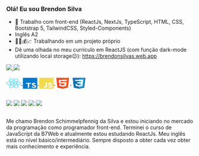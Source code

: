 ### Olá! Eu sou Brendon Silva

- 🔭 Trabalho com front-end (ReactJs, NextJs, TypeScript, HTML, CSS, Bootstrap 5, TailwindCSS, Styled-Components)
- Inglês A2
- 👨‍💼💰📈 Trabalhando em um projeto próprio
- Dê uma olhada no meu currículo em ReactJS (com função dark-mode utilizando local storage😉): https://brendonsilvas.web.app
<div>
  <a href="https://github.com/brendonssilva">
  <img height="160em" src="https://github-readme-stats.vercel.app/api?username=brendonssilva&show_icons=true&theme=dracula&include_all_commits=true&count_private=true"/>
    <img height="160em" src="https://github-readme-stats.vercel.app/api/top-langs/?username=brendonssilva&layout=compact&langs_count=7&theme=dracula"/>
</div>
  
<div style="display: inline_block"><br>
<img align="center" alt="Brendon-React" height="30" width="40" src="https://raw.githubusercontent.com/devicons/devicon/master/icons/react/react-original.svg">
  <img align="center" alt="Brendon-Ts" height="30" width="40" src="https://raw.githubusercontent.com/devicons/devicon/master/icons/typescript/typescript-plain.svg">
  <img align="center" alt="Brendon-Js" height="30" width="40" src="https://raw.githubusercontent.com/devicons/devicon/master/icons/javascript/javascript-plain.svg">
  <img align="center" alt="Brendon-HTML" height="30" width="40" src="https://raw.githubusercontent.com/devicons/devicon/master/icons/html5/html5-original.svg">
  <img align="center" alt="Brendon-CSS" height="30" width="40" src="https://raw.githubusercontent.com/devicons/devicon/master/icons/css3/css3-original.svg">
</div>
  
  ##
  
  <div>
  <a href="https://instagram.com/brendonsilva03" target="_blank"><img src="https://img.shields.io/badge/-Instagram-%23E4405F?style=for-the-   badge&logo=instagram&logoColor=white" target="_blank"></a>
   <a href="https://contate.me/brendonssilva" target="_blank"><img src="https://img.shields.io/badge/WhatsApp-25D366?style=for-the-badge&logo=whatsapp&logoColor=white" target="_blank"></a>
  <a href="https://www.facebook.com/brendon.schimmelpfennigdasilva/" target="_blank"><img src="https://img.shields.io/badge/Facebook-1877F2?style=for-the-badge&logo=facebook&logoColor=white" target="_blank"></a>
  <a href = "mailto:brendon.dasilva03@gmail.com"><img src="https://img.shields.io/badge/Gmail-D14836?style=for-the-badge&logo=gmail&logoColor=white" target="_blank"></a>
  <a href="https://www.linkedin.com/in/brendon-silva" target="_blank"><img src="https://img.shields.io/badge/-LinkedIn-%230077B5?style=for-the-badge&logo=linkedin&logoColor=white" target="_blank"></a> 
  </div>

  ##
  
  Me chamo Brendon Schimmelpfennig da Silva e estou iniciando no mercado da programação como programador front-end. Terminei o curso de JavaScript da B7Web e atualmente estou estudando ReactJs. Meu inglês está no nível básico/intermediário. Sempre disposto a obter cada vez obter mais conhecimento e experiência.
